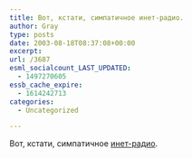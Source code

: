 ```yaml
---
title: Вот, кстати, симпатичное инет-радио.
author: Gray
type: posts
date: 2003-08-18T08:37:08+00:00
excerpt:
url: /3687
esml_socialcount_LAST_UPDATED:
  - 1497270605
essb_cache_expire:
  - 1614242713
categories:
  - Uncategorized

---
```








Вот, кстати, симпатичное <a href="http://i-radio.com.ua/" target="_blank">инет-радио</a>.